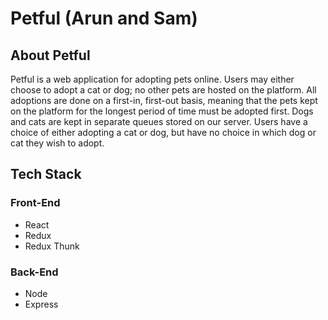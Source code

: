 # Petful (Arun and Sam)

## About Petful

Petful is a web application for adopting pets online. Users may either choose to adopt a cat or dog; no other pets are hosted on the platform. All adoptions are done on a first-in, first-out basis, meaning that the pets kept on the platform for the longest period of time must be adopted first. Dogs and cats are kept in separate queues stored on our server. Users have a choice of either adopting a cat or dog, but have no choice in which dog or cat they wish to adopt.


## Tech Stack

### Front-End

- React
- Redux
- Redux Thunk

### Back-End

- Node
- Express